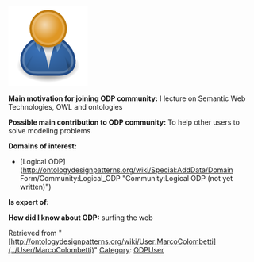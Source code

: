 [![Image:ODPUser.png](../images/a/a6/ODPUser.png)](../Image/ODPUser.png "Image:ODPUser.png")




  





__Main motivation for joining ODP community:__ I lecture on Semantic Web Technologies, OWL and ontologies


__Possible main contribution to ODP community:__ To help other users to solve modeling problems


__Domains of interest:__



* [Logical ODP](http://ontologydesignpatterns.org/wiki/Special:AddData/Domain Form/Community:Logical_ODP "Community:Logical ODP (not yet written)")


__Is expert of:__


  

__How did I know about ODP:__ surfing the web






Retrieved from "[http://ontologydesignpatterns.org/wiki/User:MarcoColombetti](../User/MarcoColombetti)"
 [Category](http://ontologydesignpatterns.org/wiki/Special:Categories "Special:Categories"): [ODPUser](../Category/ODPUser "Category:ODPUser")